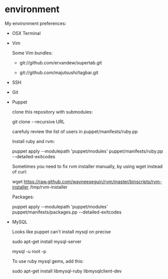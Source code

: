 environment
===========

My environment preferences:

* OSX Terminal

* Vim

  Some Vim bundles:
  
  * git://github.com/ervandew/supertab.git

  * git://github.com/majutsushi/tagbar.git

* SSH

* Git

* Puppet

  clone this repository with submodules:

  git clone --recursive URL

  carefuly review the list of users in puppet/manifests/ruby.pp
  
  Install ruby and rvm:

  puppet apply --modulepath 'puppet/modules' puppet/manifests/ruby.pp --detailed-exitcodes

  Sometimes you need to fix rvm installer manually, by using wget instead of curl:

  wget https://raw.github.com/wayneeseguin/rvm/master/binscripts/rvm-installer /tmp/rvm-installer

  Packages:

  puppet apply --modulepath 'puppet/modules' puppet/manifests/packages.pp --detailed-exitcodes

* MySQL

  Looks like puppet can't install mysql on precise

  sudo apt-get install mysql-server

  mysql -u root -p 

  To use ruby mysql gems, add this:

  sudo apt-get install libmysql-ruby libmysqlclient-dev

